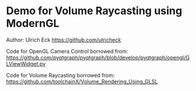 # Demo for Volume Raycasting using ModernGL

Author: Ulrich Eck https://github.com/ulricheck

Code for OpenGL Camera Control borrowed from: https://github.com/pyqtgraph/pyqtgraph/blob/develop/pyqtgraph/opengl/GLViewWidget.py

Code for Volume Raycasting borrowed from: https://github.com/toolchainX/Volume_Rendering_Using_GLSL

